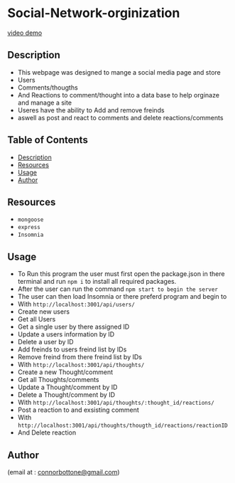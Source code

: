 # Social-Network-orginization 
[video demo](https://user-images.githubusercontent.com/42557300/216216491-750f01b1-b361-4f18-bd6d-b9962910b5b9.webm)


## Description
- This webpage was designed to mange a social media page and store
 - Users
 - Comments/thougths
 - And Reactions to comment/thought into a data base to help orginaze and manage a site
- Useres have the ability to Add and remove freinds
- aswell as post and react to comments and delete reactions/comments

 

 
 
 
## Table of Contents
 
 
 
- [Description](#description)
- [Resources](#resources)
- [Usage](#usage)
- [Author](#author)

 
 
 ## Resources
- `mongoose`
- `express`
- `Insomnia`
 
 
## Usage
- To Run this program the user must first open the package.json in there terminal and run `npm i` to install all required packages.
- After the user can run the command `npm start to begin the server`
- The user can then load Insomnia or there preferd program and begin to
- With `http://localhost:3001/api/users/`
- Create new users
- Get all Users
- Get a single user by there assigned ID
- Update a users information by ID
- Delete a user by ID
- Add freinds to users freind list by IDs
- Remove freind from there freind list by IDs
- With `http://localhost:3001/api/thoughts/`
- Create a new Thought/comment
- Get all Thoughts/comments
- Update a Thought/comment by ID
- Delete a Thought/comment by ID
- With `http://localhost:3001/api/thoughts/:thought_id/reactions/`
- Post a reaction to and exsisting comment
- With `http://localhost:3001/api/thoughts/thougth_id/reactions/reactionID`
- And Delete reaction 



 
## Author
(email at : connorbottone@gmail.com)
